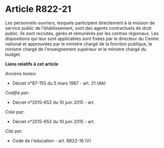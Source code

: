 # Article R822-21

Les personnels ouvriers, lesquels participent directement à la mission de service public de l'établissement, sont des agents
contractuels de droit public. Ils sont recrutés, gérés et rémunérés par les centres régionaux. Les dispositions qui leur sont
applicables sont fixées par le directeur du Centre national et approuvées par le ministre chargé de la fonction publique, le
ministre chargé de l'enseignement supérieur et le ministre chargé du budget.

**Liens relatifs à cet article**

_Anciens textes_:

  - Décret n°87-155 du 5 mars 1987 - art. 21 (Ab)

_Codifié par_:

  - Décret n°2015-652 du 10 juin 2015 - art.

_Créé par_:

  - Décret n°2015-652 du 10 juin 2015 - art.

_Cité par_:

  - Code de l'éducation - art. R822-16 (V)
